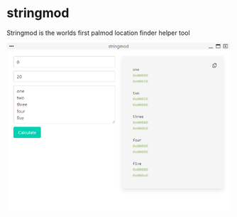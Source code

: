 # stringmod
Stringmod is the worlds first palmod location finder helper tool

![stringmod example](/electron_KkNSg9ldyq.png)
